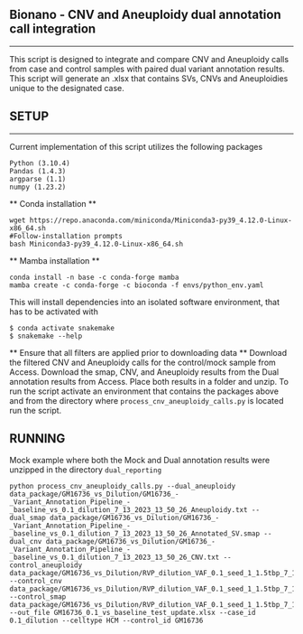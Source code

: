 ## Bionano - CNV and Aneuploidy dual annotation call integration
---
This script is designed to integrate and compare CNV and Aneuploidy calls from case and control samples with paired dual variant annotation results. This script will generate an .xlsx that contains
SVs, CNVs and Aneuploidies unique to the designated case.

## SETUP
---
Current implementation of this script utilizes the following packages
```
Python (3.10.4)
Pandas (1.4.3)
argparse (1.1)
numpy (1.23.2)
```

** Conda installation **

```
wget https://repo.anaconda.com/miniconda/Miniconda3-py39_4.12.0-Linux-x86_64.sh
#Follow-installation prompts
bash Miniconda3-py39_4.12.0-Linux-x86_64.sh
```

** Mamba installation **

```
conda install -n base -c conda-forge mamba
mamba create -c conda-forge -c bioconda -f envs/python_env.yaml
```

This will install dependencies into an isolated software environment, that has to be activated with

```
$ conda activate snakemake
$ snakemake --help
```

** Ensure that all filters are applied prior to downloading data **
Download the filtered CNV and Aneuploidy calls for the control/mock sample from Access. Download the smap, CNV, and Aneuploidy results from the Dual annotation results from Access. Place both results in a folder and unzip. To run the script activate an environment that contains the packages above and from the directory where `process_cnv_aneuploidy_calls.py` is located run the script.


## RUNNING

Mock example where both the Mock and Dual annotation results were unzipped in the directory `dual_reporting`
```
python process_cnv_aneuploidy_calls.py --dual_aneuploidy data_package/GM16736_vs_Dilution/GM16736_-_Variant_Annotation_Pipeline_-_baseline_vs_0.1_dilution_7_13_2023_13_50_26_Aneuploidy.txt --dual_smap data_package/GM16736_vs_Dilution/GM16736_-_Variant_Annotation_Pipeline_-_baseline_vs_0.1_dilution_7_13_2023_13_50_26_Annotated_SV.smap --dual_cnv data_package/GM16736_vs_Dilution/GM16736_-_Variant_Annotation_Pipeline_-_baseline_vs_0.1_dilution_7_13_2023_13_50_26_CNV.txt --control_aneuploidy data_package/GM16736_vs_Dilution/RVP_dilution_VAF_0.1_seed_1_1.5tbp_7_13_2023_14_28_51_Aneuploidy.txt --control_cnv data_package/GM16736_vs_Dilution/RVP_dilution_VAF_0.1_seed_1_1.5tbp_7_13_2023_14_28_51_CNV.txt --control_smap data_package/GM16736_vs_Dilution/RVP_dilution_VAF_0.1_seed_1_1.5tbp_7_13_2023_14_28_51_Annotated_SV.smap --out_file GM16736_0.1_vs_baseline_test_update.xlsx --case_id 0.1_dilution --celltype HCM --control_id GM16736
```
